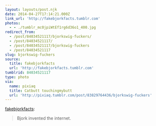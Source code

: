```yaml
---
layout: layouts/post.njk
date: 2014-04-27T17:14:21.000Z
link_url: 'http://fakebjorkfacts.tumblr.com'
photos:
  - - ./tumblr_mc0jpiWtEf1rg6d36o1_400.jpg
redirect_from:
  - /post/84034521117/bjorkswig-fuckers/
  - /post/84034521117/
  - /post/84034521117/bjorkswig-fuckers
  - /post/84034521117
slug: bjorkswig-fuckers
source:
  title: fakebjorkfacts
  url: 'http://fakebjorkfacts.tumblr.com'
tumblrid: 84034521117
type: photo
via:
  name: pixiaq
  title: Catbutt touchingmybutt
  url: 'http://pixiaq.tumblr.com/post/83829764436/bjorkswig-fuckers'
---
```

<p><a class="tumblr_blog" href="http://fakebjorkfacts.tumblr.com/post/33744682978/bjorkswig-fuckers">fakebjorkfacts</a>:</p>
<blockquote>
<p>Bjork invented the internet. </p>
</blockquote>

